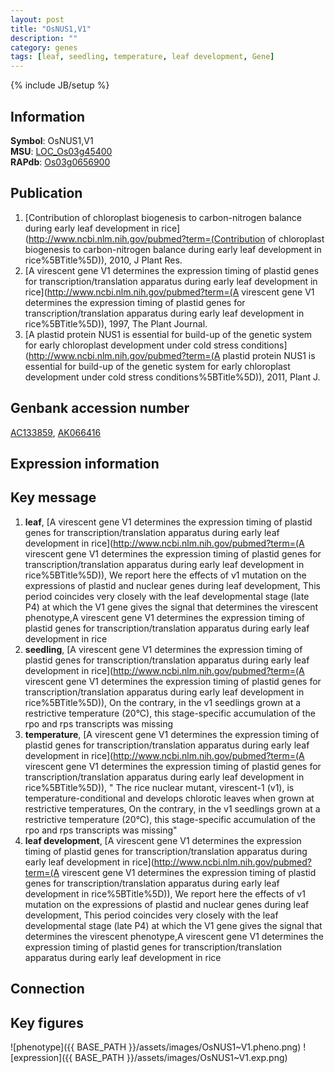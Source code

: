 ```yaml
---
layout: post
title: "OsNUS1,V1"
description: ""
category: genes
tags: [leaf, seedling, temperature, leaf development, Gene]
---
```

{% include JB/setup %}

## Information
__Symbol__: OsNUS1,V1  
__MSU__: [LOC_Os03g45400](http://rice.plantbiology.msu.edu/cgi-bin/ORF_infopage.cgi?orf=LOC_Os03g45400)  
__RAPdb__: [Os03g0656900](http://rapdb.dna.affrc.go.jp/viewer/gbrowse_details/irgsp1?name=Os03g0656900)  

## Publication
1. [Contribution of chloroplast biogenesis to carbon-nitrogen balance during early leaf development in rice](http://www.ncbi.nlm.nih.gov/pubmed?term=(Contribution of chloroplast biogenesis to carbon-nitrogen balance during early leaf development in rice%5BTitle%5D)), 2010, J Plant Res.
2. [A virescent gene V1 determines the expression timing of plastid genes for transcription/translation apparatus during early leaf development in rice](http://www.ncbi.nlm.nih.gov/pubmed?term=(A virescent gene V1 determines the expression timing of plastid genes for transcription/translation apparatus during early leaf development in rice%5BTitle%5D)), 1997, The Plant Journal.
3. [A plastid protein NUS1 is essential for build-up of the genetic system for early chloroplast development under cold stress conditions](http://www.ncbi.nlm.nih.gov/pubmed?term=(A plastid protein NUS1 is essential for build-up of the genetic system for early chloroplast development under cold stress conditions%5BTitle%5D)), 2011, Plant J.

## Genbank accession number
[AC133859](http://www.ncbi.nlm.nih.gov/nuccore/AC133859), [AK066416](http://www.ncbi.nlm.nih.gov/nuccore/AK066416)

## Expression information

## Key message
1. __leaf__, [A virescent gene V1 determines the expression timing of plastid genes for transcription/translation apparatus during early leaf development in rice](http://www.ncbi.nlm.nih.gov/pubmed?term=(A virescent gene V1 determines the expression timing of plastid genes for transcription/translation apparatus during early leaf development in rice%5BTitle%5D)),  We report here the effects of v1 mutation on the expressions of plastid and nuclear genes during leaf development, This period coincides very closely with the leaf developmental stage (late P4) at which the V1 gene gives the signal that determines the virescent phenotype,A virescent gene V1 determines the expression timing of plastid genes for transcription/translation apparatus during early leaf development in rice
2. __seedling__, [A virescent gene V1 determines the expression timing of plastid genes for transcription/translation apparatus during early leaf development in rice](http://www.ncbi.nlm.nih.gov/pubmed?term=(A virescent gene V1 determines the expression timing of plastid genes for transcription/translation apparatus during early leaf development in rice%5BTitle%5D)),  On the contrary, in the v1 seedlings grown at a restrictive temperature (20°C), this stage-specific accumulation of the rpo and rps transcripts was missing
3. __temperature__, [A virescent gene V1 determines the expression timing of plastid genes for transcription/translation apparatus during early leaf development in rice](http://www.ncbi.nlm.nih.gov/pubmed?term=(A virescent gene V1 determines the expression timing of plastid genes for transcription/translation apparatus during early leaf development in rice%5BTitle%5D)), " The rice nuclear mutant, virescent-1 (v1), is temperature-conditional and develops chlorotic leaves when grown at restrictive temperatures, On the contrary, in the v1 seedlings grown at a restrictive temperature (20°C), this stage-specific accumulation of the rpo and rps transcripts was missing"
4. __leaf development__, [A virescent gene V1 determines the expression timing of plastid genes for transcription/translation apparatus during early leaf development in rice](http://www.ncbi.nlm.nih.gov/pubmed?term=(A virescent gene V1 determines the expression timing of plastid genes for transcription/translation apparatus during early leaf development in rice%5BTitle%5D)),  We report here the effects of v1 mutation on the expressions of plastid and nuclear genes during leaf development, This period coincides very closely with the leaf developmental stage (late P4) at which the V1 gene gives the signal that determines the virescent phenotype,A virescent gene V1 determines the expression timing of plastid genes for transcription/translation apparatus during early leaf development in rice

## Connection

## Key figures
![phenotype]({{ BASE_PATH }}/assets/images/OsNUS1~V1.pheno.png)
![expression]({{ BASE_PATH }}/assets/images/OsNUS1~V1.exp.png)


